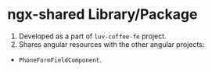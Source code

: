 # ngx-shared Library/Package
1. Developed as a part of `luv-coffee-fe` project.
2. Shares angular resources with the other angular projects:
  - `PhoneFormFieldComponent`.
